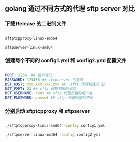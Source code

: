 ## golang 通过不同方式的代理 sftp server 对比

### 下载 Release 的二进制文件
```bash

sftptcpproxy-linux-amd64

sftpserver-linux-amd64

```

### 创建两个不同的 config1.yml 和 config2.yml 配置文件
```yaml

PORT: 2234  ## 监听端口
PASSWORD: 123456 ## sftpserver 的登陆
DST_HOST: xxx.xxx.xxx.xxx ##  sftp 代理机器的 ip
DST_PORT: 22 ## sftp 代理机器的端口
DST_USERNAME: root ## sftp 代理机器的用户名
DST_PASSWORD: passwd ## sftp 代理机器的密码
```

### 分别启动 sftptcpproxy 和 sftpserver
```bash

./sftptcpproxy-linux-amd64 -config config1.yml

./sftpserver-linux-amd64 -config config2.yml
```